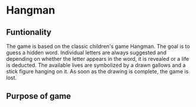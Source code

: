 # Hangman
## Funtionality 
The game is based on the classic children's game Hangman. The goal is to guess a hidden word. Individual letters are always suggested and depending on whether the letter appears in the word, it is revealed or a life is deducted. The available lives are symbolized by a drawn gallows and a stick figure hanging on it. As soon as the drawing is complete, the game is lost.

## Purpose of game
